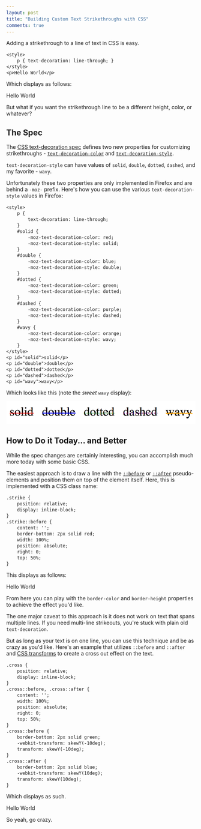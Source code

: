 ```yaml
---
layout: post
title: "Building Custom Text Strikethroughs with CSS"
comments: true
---
```

<link href="/css/posts/2013-09-12.css" rel="stylesheet">
Adding a strikethrough to a line of text in CSS is easy.

<pre class="language-markup"><code class="language-markup">&lt;style&gt;
    p { text-decoration: line-through; }
&lt;/style&gt;
&lt;p&gt;Hello World&lt;/p&gt;
</code></pre>

Which displays as follows:

<p class="example example-one">Hello World</p>

But what if you want the strikethrough line to be a different height, color, or whatever?

<!--more-->

## The Spec

The [CSS text-decoration spec](http://dev.w3.org/csswg/css-text-decor-3) defines two new properties for customizing strikethroughs - [`text-decoration-color`](https://developer.mozilla.org/en-US/docs/Web/CSS/text-decoration-color) and [`text-decoration-style`](https://developer.mozilla.org/en-US/docs/Web/CSS/text-decoration-style).

`text-decoration-style` can have values of `solid`, `double`, `dotted`, `dashed`, and my favorite - `wavy`.

Unfortunately these two properties are only implemented in Firefox and are behind a `-moz-` prefix. Here's how you can use the various `text-decoration-style` values in Firefox:

<pre class="language-markup line-numbers"><code class="language-markup">&lt;style&gt;
    p {
        text-decoration: line-through;
    }
    #solid {
        -moz-text-decoration-color: red;
        -moz-text-decoration-style: solid;
    }
    #double {
        -moz-text-decoration-color: blue;
        -moz-text-decoration-style: double;
    }
    #dotted {
        -moz-text-decoration-color: green;
        -moz-text-decoration-style: dotted;
    }
    #dashed {
        -moz-text-decoration-color: purple;
        -moz-text-decoration-style: dashed;
    }
    #wavy {
        -moz-text-decoration-color: orange;
        -moz-text-decoration-style: wavy;
    }
&lt;/style&gt;
&lt;p id="solid"&gt;solid&lt;/p&gt;
&lt;p id="double"&gt;double&lt;/p&gt;
&lt;p id="dotted"&gt;dotted&lt;/p&gt;
&lt;p id="dashed"&gt;dashed&lt;/p&gt;
&lt;p id="wavy"&gt;wavy&lt;/p&gt;
</code></pre>

Which looks like this (note the *sweet* `wavy` display):

<img src="/images/posts/2013-09-12/firefox-text.png">

## How to Do it Today... and Better

While the spec changes are certainly interesting, you can accomplish much more today with some basic CSS.

The easiest approach is to draw a line with the [`::before`](https://developer.mozilla.org/en-US/docs/Web/CSS/::before) or [`::after`](https://developer.mozilla.org/en-US/docs/Web/CSS/::after) pseudo-elements and position them on top of the element itself. Here, this is implemented with a CSS class name:

<pre class="language-css"><code class="language-css">.strike {
    position: relative;
    display: inline-block;
}
.strike::before {
    content: '';
    border-bottom: 2px solid red;
    width: 100%;
    position: absolute;
    right: 0;
    top: 50%;
}
</code></pre>

This displays as follows:

<p class="example strike">Hello World</p>

From here you can play with the `border-color` and `border-height` properties to achieve the effect you'd like.

The one major caveat to this approach is it does not work on text that spans multiple lines. If you need multi-line strikeouts, you're stuck with plain old `text-decoration`.

But as long as your text is on one line, you can use this technique and be as crazy as you'd like. Here's an example that utilizes `::before` and `::after` and [CSS transforms](https://developer.mozilla.org/en-US/docs/Web/CSS/transform) to create a cross out effect on the text.

<pre class="language-css"><code class="language-css">.cross {
    position: relative;
    display: inline-block;
}
.cross::before, .cross::after {
    content: '';
    width: 100%;
    position: absolute;
    right: 0;
    top: 50%;
}
.cross::before {
    border-bottom: 2px solid green;
    -webkit-transform: skewY(-10deg);
    transform: skewY(-10deg);
}
.cross::after {
    border-bottom: 2px solid blue;
    -webkit-transform: skewY(10deg);
    transform: skewY(10deg);
}
</code></pre>

Which displays as such.

<p class="example cross">Hello World</p>

So yeah, go crazy.
